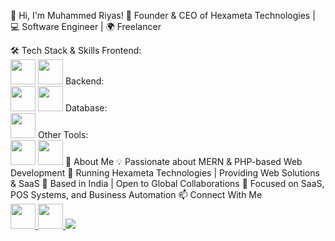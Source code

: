 👋 Hi, I'm Muhammed Riyas!
🚀 Founder & CEO of Hexameta Technologies | 💻 Software Engineer | 🌍 Freelancer

🛠️ Tech Stack & Skills
Frontend:<br>
<img src="https://cdn.jsdelivr.net/gh/devicons/devicon/icons/react/react-original.svg" width="40" height="40"/> <img src="https://cdn.jsdelivr.net/gh/devicons/devicon/icons/bootstrap/bootstrap-original.svg" width="40" height="40"/>
Backend:<br>
<img src="https://cdn.jsdelivr.net/gh/devicons/devicon/icons/laravel/laravel-plain.svg" width="40" height="40"/> <img src="https://cdn.jsdelivr.net/gh/devicons/devicon/icons/nodejs/nodejs-original.svg" width="40" height="40"/>
Database:<br>
<img src="https://cdn.jsdelivr.net/gh/devicons/devicon/icons/mysql/mysql-original.svg" width="40" height="40"/>
Other Tools:<br>
<img src="https://cdn.jsdelivr.net/gh/devicons/devicon/icons/git/git-original.svg" width="40" height="40"/> <img src="https://cdn.jsdelivr.net/gh/devicons/devicon/icons/docker/docker-original.svg" width="40" height="40"/>
💼 About Me
💡 Passionate about MERN & PHP-based Web Development
🏢 Running Hexameta Technologies | Providing Web Solutions & SaaS
📍 Based in India | Open to Global Collaborations
🎯 Focused on SaaS, POS Systems, and Business Automation
📫 Connect With Me<br>
<a href="https://www.linkedin.com/" target="_blank"> <img src="https://cdn.jsdelivr.net/gh/devicons/devicon/icons/linkedin/linkedin-original.svg" width="40" height="40"/> </a> <a href="mailto:contact@hexameta.com" target="_blank"> <img src="https://cdn.jsdelivr.net/gh/devicons/devicon/icons/google/google-original.svg" width="40" height="40"/> </a> <a href="https://hexameta.com/" target="_blank"> <img src="https://img.shields.io/badge/Website-Hexameta-blue?style=for-the-badge"/> </a>
